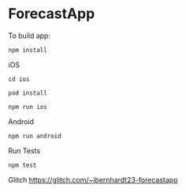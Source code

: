 # ForecastApp

To build app:

`npm install` 

iOS

`cd ios`

`pod install`

`npm run ios`

Android

`npm run android`


Run Tests

`npm test`


Glitch
https://glitch.com/~jbernhardt23-forecastapp

